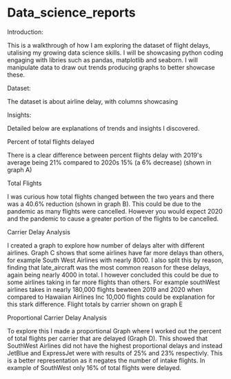 # Data_science_reports
 
 Introduction:

This is a walkthrough of how I am exploring the dataset of flight delays, utalising my growing data science skills. I will be showcasing python coding engaging with libries such as pandas, matplotlib and seaborn. I will manipulate data to draw out trends producing graphs to better showcase these.

 Dataset:

 The dataset is about airline delay, with columns showcasing

 Insights:

Detailed below are explanations of trends and insights I discovered. 

Percent of total flights delayed

There is a clear difference between percent flights delay with 2019's average being 21% compared to 2020s 15% (a 6% decrease) (shown in graph A)

Total Flights
    
I was curious how total flights changed between the two years and there was a 40.6% reduction (shown in graph B). This could be due to the pandemic as many flights were cancelled. However you would expect 2020 and the pandemic to cause a greater portion of the flights to be cancelled.

Carrier Delay Analysis

I created a graph to explore how number of delays alter with different airlines. Graph C shows that some airlines have far more delays than others, for example South West Airlines with nearly 8000. I also split this by reason, finding that late_aircraft was the most common reason for these delays, again being nearly 4000 in total. I however concluded this could be due to some airlines taking in far more flights than others. For example southWest airlines takes in nearly 180,000 flights bewteen 2019 and 2020 when compared to Hawaiian Airlines Inc 10,000 flights could be explanation for this stark difference. Flight totals by carrier shown on graph E

Proportional Carrier Delay Analysis

To explore this I made a proportional Graph where I worked out the percent of total flights per carrier that are delayed (Graph D). This showed that SouthWest Airlines did not have the highest proportional delays and instead JetBlue and ExpressJet were with results of 25% and 23% respectivly. This is a better representation as it negates the number of intake flights. In example of SouthWest only 16% of total flights were delayed. 

